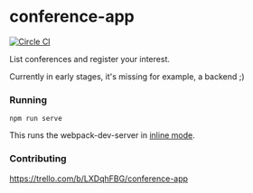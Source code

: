 # conference-app

[![Circle CI](https://circleci.com/gh/dpiatek/conference-app/tree/master.svg?style=svg)](https://circleci.com/gh/dpiatek/conference-app/tree/master)

List conferences and register your interest.

Currently in early stages, it's missing for example, a backend ;)

### Running

```
npm run serve
```

This runs the webpack-dev-server in [inline mode](https://webpack.github.io/docs/webpack-dev-server.html#inline-mode).


### Contributing

https://trello.com/b/LXDqhFBG/conference-app
